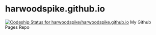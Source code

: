 harwoodspike.github.io
======================
[ ![Codeship Status for harwoodspike/harwoodspike.github.io](https://codeship.com/projects/92d473e0-5374-0132-1cc6-5e1d8dbac3c9/status)](https://codeship.com/projects/48944)
My Github Pages Repo
